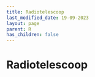 ```yaml
---
title: Radiotelescoop
last_modified_date: 19-09-2023
layout: page
parent: R
has_children: false
---
```


Radiotelescoop
==============

